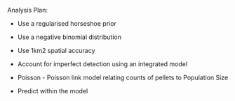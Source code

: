 Analysis Plan:

-   Use a regularised horseshoe prior

-   Use a negative binomial distribution

-   Use 1km2 spatial accuracy

-   Account for imperfect detection using an integrated model

-   Poisson - Poisson link model relating counts of pellets to Population Size

-   Predict within the model

